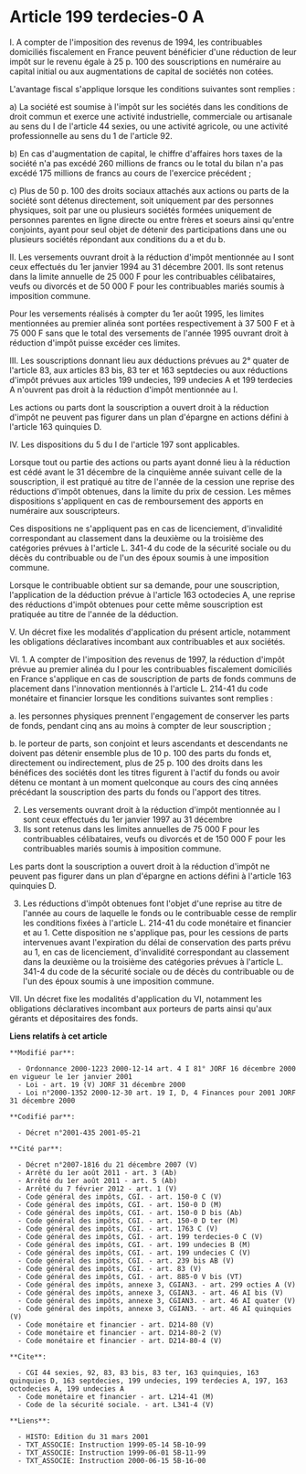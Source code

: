# Article 199 terdecies-0 A

I. A compter de l'imposition des revenus de 1994, les contribuables domiciliés fiscalement en France peuvent bénéficier d'une
réduction de leur impôt sur le revenu égale à 25 p. 100 des souscriptions en numéraire au capital initial ou aux
augmentations de capital de sociétés non cotées.

L'avantage fiscal s'applique lorsque les conditions suivantes sont remplies :

a) La société est soumise à l'impôt sur les sociétés dans les conditions de droit commun et exerce une activité industrielle,
commerciale ou artisanale au sens du I de l'article 44 sexies, ou une activité agricole, ou une activité professionnelle au
sens du 1 de l'article 92.

b) En cas d'augmentation de capital, le chiffre d'affaires hors taxes de la société n'a pas excédé 260 millions de francs ou
le total du bilan n'a pas excédé 175 millions de francs au cours de l'exercice précédent ;

c) Plus de 50 p. 100 des droits sociaux attachés aux actions ou parts de la société sont détenus directement, soit uniquement
par des personnes physiques, soit par une ou plusieurs sociétés formées uniquement de personnes parentes en ligne directe ou
entre frères et soeurs ainsi qu'entre conjoints, ayant pour seul objet de détenir des participations dans une ou plusieurs
sociétés répondant aux conditions du a et du b.

II. Les versements ouvrant droit à la réduction d'impôt mentionnée au I sont ceux effectués du 1er janvier 1994 au 31
décembre 2001. Ils sont retenus dans la limite annuelle de 25 000 F pour les contribuables célibataires, veufs ou divorcés et
de 50 000 F pour les contribuables mariés soumis à imposition commune.

Pour les versements réalisés à compter du 1er août 1995, les limites mentionnées au premier alinéa sont portées
respectivement à 37 500 F et à 75 000 F sans que le total des versements de l'année 1995 ouvrant droit à réduction d'impôt
puisse excéder ces limites.

III. Les souscriptions donnant lieu aux déductions prévues au 2° quater de l'article 83, aux articles 83 bis, 83 ter et 163
septdecies ou aux réductions d'impôt prévues aux articles 199 undecies, 199 undecies A et 199 terdecies A n'ouvrent pas droit
à la réduction d'impôt mentionnée au I.

Les actions ou parts dont la souscription a ouvert droit à la réduction d'impôt ne peuvent pas figurer dans un plan d'épargne
en actions défini à l'article 163 quinquies D.

IV. Les dispositions du 5 du I de l'article 197 sont applicables.

Lorsque tout ou partie des actions ou parts ayant donné lieu à la réduction est cédé avant le 31 décembre de la cinquième
année suivant celle de la souscription, il est pratiqué au titre de l'année de la cession une reprise des réductions d'impôt
obtenues, dans la limite du prix de cession. Les mêmes dispositions s'appliquent en cas de remboursement des apports en
numéraire aux souscripteurs.

Ces dispositions ne s'appliquent pas en cas de licenciement, d'invalidité correspondant au classement dans la deuxième ou la
troisième des catégories prévues à l'article L. 341-4 du code de la sécurité sociale ou du décès du contribuable ou de l'un
des époux soumis à une imposition commune.

Lorsque le contribuable obtient sur sa demande, pour une souscription, l'application de la déduction prévue à l'article 163
octodecies A, une reprise des réductions d'impôt obtenues pour cette même souscription est pratiquée au titre de l'année de
la déduction.

V. Un décret fixe les modalités d'application du présent article, notamment les obligations déclaratives incombant aux
contribuables et aux sociétés.

VI. 1. A compter de l'imposition des revenus de 1997, la réduction d'impôt prévue au premier alinéa du I pour les
contribuables fiscalement domiciliés en France s'applique en cas de souscription de parts de fonds communs de placement dans
l'innovation mentionnés à l'article L. 214-41 du code monétaire et financier lorsque les conditions suivantes sont remplies :

a. les personnes physiques prennent l'engagement de conserver les parts de fonds, pendant cinq ans au moins à compter de leur
souscription ;

b. le porteur de parts, son conjoint et leurs ascendants et descendants ne doivent pas détenir ensemble plus de 10 p. 100 des
parts du fonds et, directement ou indirectement, plus de 25 p. 100 des droits dans les bénéfices des sociétés dont les titres
figurent à l'actif du fonds ou avoir détenu ce montant à un moment quelconque au cours des cinq années précédant la
souscription des parts du fonds ou l'apport des titres.

2. Les versements ouvrant droit à la réduction d'impôt mentionnée au I sont ceux effectués du 1er janvier 1997 au 31 décembre
2001. Ils sont retenus dans les limites annuelles de 75 000 F pour les contribuables célibataires, veufs ou divorcés et de
150 000 F pour les contribuables mariés soumis à imposition commune.

Les parts dont la souscription a ouvert droit à la réduction d'impôt ne peuvent pas figurer dans un plan d'épargne en actions
défini à l'article 163 quinquies D.

3. Les réductions d'impôt obtenues font l'objet d'une reprise au titre de l'année au cours de laquelle le fonds ou le
contribuable cesse de remplir les conditions fixées à l'article L. 214-41 du code monétaire et financier et au 1. Cette
disposition ne s'applique pas, pour les cessions de parts intervenues avant l'expiration du délai de conservation des parts
prévu au 1, en cas de licenciement, d'invalidité correspondant au classement dans la deuxième ou la troisième des catégories
prévues à l'article L. 341-4 du code de la sécurité sociale ou de décès du contribuable ou de l'un des époux soumis à une
imposition commune.

VII. Un décret fixe les modalités d'application du VI, notamment les obligations déclaratives incombant aux porteurs de parts
ainsi qu'aux gérants et dépositaires des fonds.

**Liens relatifs à cet article**

	**Modifié par**:

	  - Ordonnance 2000-1223 2000-12-14 art. 4 I 81° JORF 16 décembre 2000 en vigueur le 1er janvier 2001
	  - Loi - art. 19 (V) JORF 31 décembre 2000
	  - Loi n°2000-1352 2000-12-30 art. 19 I, D, 4 Finances pour 2001 JORF 31 décembre 2000

	**Codifié par**:

	  - Décret n°2001-435 2001-05-21

	**Cité par**:

	  - Décret n°2007-1816 du 21 décembre 2007 (V)
	  - Arrêté du 1er août 2011 - art. 3 (Ab)
	  - Arrêté du 1er août 2011 - art. 5 (Ab)
	  - Arrêté du 7 février 2012 - art. 1 (V)
	  - Code général des impôts, CGI. - art. 150-0 C (V)
	  - Code général des impôts, CGI. - art. 150-0 D (M)
	  - Code général des impôts, CGI. - art. 150-0 D bis (Ab)
	  - Code général des impôts, CGI. - art. 150-0 D ter (M)
	  - Code général des impôts, CGI. - art. 1763 C (V)
	  - Code général des impôts, CGI. - art. 199 terdecies-0 C (V)
	  - Code général des impôts, CGI. - art. 199 undecies B (M)
	  - Code général des impôts, CGI. - art. 199 undecies C (V)
	  - Code général des impôts, CGI. - art. 239 bis AB (V)
	  - Code général des impôts, CGI. - art. 83 (V)
	  - Code général des impôts, CGI. - art. 885-0 V bis (VT)
	  - Code général des impôts, annexe 3, CGIAN3. - art. 299 octies A (V)
	  - Code général des impôts, annexe 3, CGIAN3. - art. 46 AI bis (V)
	  - Code général des impôts, annexe 3, CGIAN3. - art. 46 AI quater (V)
	  - Code général des impôts, annexe 3, CGIAN3. - art. 46 AI quinquies (V)
	  - Code monétaire et financier - art. D214-80 (V)
	  - Code monétaire et financier - art. D214-80-2 (V)
	  - Code monétaire et financier - art. D214-80-4 (V)

	**Cite**:

	  - CGI 44 sexies, 92, 83, 83 bis, 83 ter, 163 quinquies, 163 quinquies D, 163 septdecies, 199 undecies, 199 terdecies A, 197, 163 octodecies A, 199 undecies A
	  - Code monétaire et financier - art. L214-41 (M)
	  - Code de la sécurité sociale. - art. L341-4 (V)

	**Liens**:

	  - HISTO: Edition du 31 mars 2001
	  - TXT_ASSOCIE: Instruction 1999-05-14 5B-10-99
	  - TXT_ASSOCIE: Instruction 1999-06-01 5B-11-99
	  - TXT_ASSOCIE: Instruction 2000-06-15 5B-16-00
